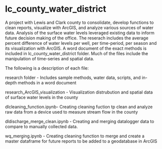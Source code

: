 # lc_county_water_district

A project with Lewis and Clark county to consolidate, develop functions to clean reports, visualize with ArcGIS, and analyze various sources of water data.
Analysis of the surface water levels leveraged existing data to inform future decision making of the office.  The reserach includes the average
percent difference of water levels per well, per time-period, per season and its visualization with ArcGIS.  A  word document of the exact methods is included in 
lc_county_water_district folder.  Much of the files include the manipulation of time-series and spatial data. 

The following is a description of each file:

research folder - Includes sample methods, water data, scripts, and in-depth methods in a word document

research_ArcGIS_visualization - Visualization distrubution and spatial data of surface water levels in the county 

dlcleaning_function.ipynb- Creating cleaning fuction tp clean and analyze raw data from a device used to measure stream flow in the county 

dldischarge_merge_clean.ipynb - Creating and merging datalogger data to compare to manually collected data.

wq_merging.ipynb - Creating cleaning function to merge and create a master dataframe for future reports to be added to a geodatabase in ArcGIS
